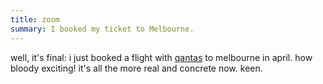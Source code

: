 ```yaml
---
title: zoom
summary: I booked my ticket to Melbourne.
---
```


well, it's final: i just booked a flight with [qantas](http://www.qantas.com.au/) to melbourne in april. how bloody exciting! it's all the more real and concrete now. keen.